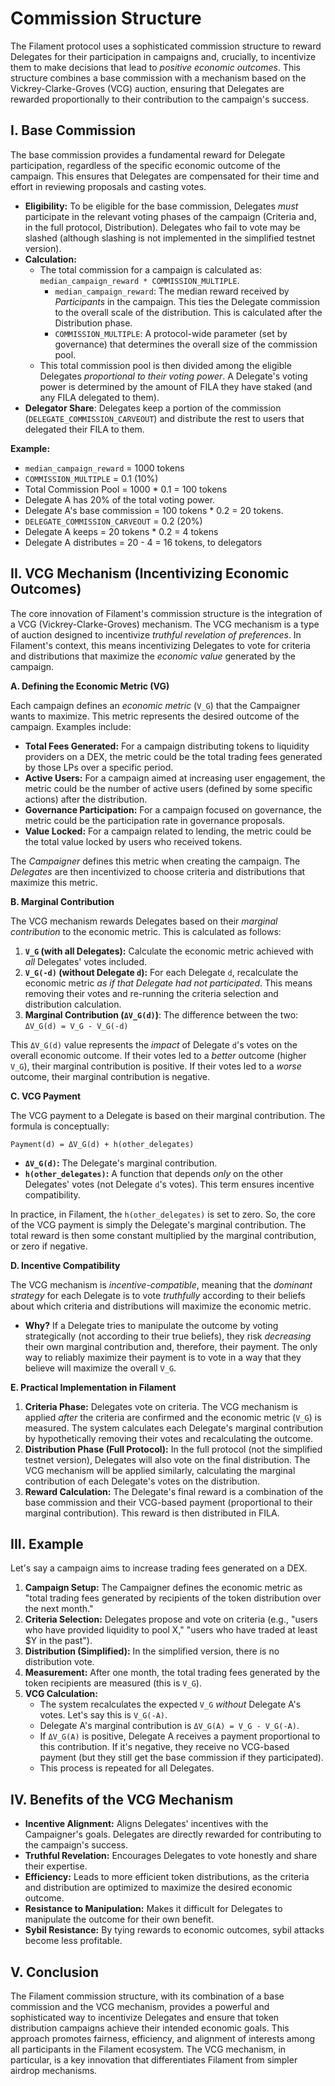 # Commission Structure

The Filament protocol uses a sophisticated commission structure to reward Delegates for their participation in campaigns and, crucially, to incentivize them to make decisions that lead to *positive economic outcomes*. This structure combines a base commission with a mechanism based on the Vickrey-Clarke-Groves (VCG) auction, ensuring that Delegates are rewarded proportionally to their contribution to the campaign's success.

## I. Base Commission

The base commission provides a fundamental reward for Delegate participation, regardless of the specific economic outcome of the campaign. This ensures that Delegates are compensated for their time and effort in reviewing proposals and casting votes.

*   **Eligibility:** To be eligible for the base commission, Delegates *must* participate in the relevant voting phases of the campaign (Criteria and, in the full protocol, Distribution).  Delegates who fail to vote may be slashed (although slashing is not implemented in the simplified testnet version).
*   **Calculation:**
    *   The total commission for a campaign is calculated as: `median_campaign_reward * COMMISSION_MULTIPLE`.
        *   `median_campaign_reward`:  The median reward received by *Participants* in the campaign. This ties the Delegate commission to the overall scale of the distribution. This is calculated after the Distribution phase.
        *   `COMMISSION_MULTIPLE`: A protocol-wide parameter (set by governance) that determines the overall size of the commission pool.
    *   This total commission pool is then divided among the eligible Delegates *proportional to their voting power*.  A Delegate's voting power is determined by the amount of FILA they have staked (and any FILA delegated to them).
* **Delegator Share**: Delegates keep a portion of the commission (`DELEGATE_COMMISSION_CARVEOUT`) and distribute the rest to users that delegated their FILA to them.

**Example:**

*   `median_campaign_reward` = 1000 tokens
*   `COMMISSION_MULTIPLE` = 0.1 (10%)
*   Total Commission Pool = 1000 * 0.1 = 100 tokens
*   Delegate A has 20% of the total voting power.
*   Delegate A's base commission = 100 tokens * 0.2 = 20 tokens.
*   `DELEGATE_COMMISSION_CARVEOUT` = 0.2 (20%)
* Delegate A keeps = 20 tokens * 0.2 = 4 tokens
* Delegate A distributes = 20 - 4 = 16 tokens, to delegators

## II. VCG Mechanism (Incentivizing Economic Outcomes)

The core innovation of Filament's commission structure is the integration of a VCG (Vickrey-Clarke-Groves) mechanism. The VCG mechanism is a type of auction designed to incentivize *truthful revelation of preferences*. In Filament's context, this means incentivizing Delegates to vote for criteria and distributions that maximize the *economic value* generated by the campaign.

**A. Defining the Economic Metric (VG)**

Each campaign defines an *economic metric* (`V_G`) that the Campaigner wants to maximize. This metric represents the desired outcome of the campaign.  Examples include:

*   **Total Fees Generated:** For a campaign distributing tokens to liquidity providers on a DEX, the metric could be the total trading fees generated by those LPs over a specific period.
*   **Active Users:** For a campaign aimed at increasing user engagement, the metric could be the number of active users (defined by some specific actions) after the distribution.
*   **Governance Participation:**  For a campaign focused on governance, the metric could be the participation rate in governance proposals.
* **Value Locked:** For a campaign related to lending, the metric could be the total value locked by users who received tokens.

The *Campaigner* defines this metric when creating the campaign. The *Delegates* are then incentivized to choose criteria and distributions that maximize this metric.

**B. Marginal Contribution**

The VCG mechanism rewards Delegates based on their *marginal contribution* to the economic metric.  This is calculated as follows:

1.  **`V_G` (with all Delegates):** Calculate the economic metric achieved with *all* Delegates' votes included.
2.  **`V_G(-d)` (without Delegate `d`):**  For each Delegate `d`, recalculate the economic metric *as if that Delegate had not participated*.  This means removing their votes and re-running the criteria selection and distribution calculation.
3.  **Marginal Contribution (`ΔV_G(d)`)**: The difference between the two:
    `ΔV_G(d) = V_G - V_G(-d)`

This `ΔV_G(d)` value represents the *impact* of Delegate `d`'s votes on the overall economic outcome. If their votes led to a *better* outcome (higher `V_G`), their marginal contribution is positive. If their votes led to a *worse* outcome, their marginal contribution is negative.

**C. VCG Payment**

The VCG payment to a Delegate is based on their marginal contribution.  The formula is conceptually:

```
Payment(d) = ΔV_G(d) + h(other_delegates)
```

*   **`ΔV_G(d)`:**  The Delegate's marginal contribution.
*   **`h(other_delegates)`:**  A function that depends *only* on the other Delegates' votes (not Delegate `d`'s votes). This term ensures incentive compatibility.

In practice, in Filament, the `h(other_delegates)` is set to zero. So, the core of the VCG payment is simply the Delegate's marginal contribution. The total reward is then some constant multiplied by the marginal contribution, or zero if negative.

**D. Incentive Compatibility**

The VCG mechanism is *incentive-compatible*, meaning that the *dominant strategy* for each Delegate is to vote *truthfully* according to their beliefs about which criteria and distributions will maximize the economic metric.

*   **Why?**  If a Delegate tries to manipulate the outcome by voting strategically (not according to their true beliefs), they risk *decreasing* their own marginal contribution and, therefore, their payment.  The only way to reliably maximize their payment is to vote in a way that they believe will maximize the overall `V_G`.

**E. Practical Implementation in Filament**

1.  **Criteria Phase:** Delegates vote on criteria. The VCG mechanism is applied *after* the criteria are confirmed and the economic metric (`V_G`) is measured. The system calculates each Delegate's marginal contribution by hypothetically removing their votes and recalculating the outcome.
2.  **Distribution Phase (Full Protocol):** In the full protocol (not the simplified testnet version), Delegates will also vote on the final distribution. The VCG mechanism will be applied similarly, calculating the marginal contribution of each Delegate's votes on the distribution.
3.  **Reward Calculation:** The Delegate's final reward is a combination of the base commission and their VCG-based payment (proportional to their marginal contribution). This reward is then distributed in FILA.

## III. Example

Let's say a campaign aims to increase trading fees generated on a DEX.

1.  **Campaign Setup:**  The Campaigner defines the economic metric as "total trading fees generated by recipients of the token distribution over the next month."
2.  **Criteria Selection:** Delegates propose and vote on criteria (e.g., "users who have provided liquidity to pool X," "users who have traded at least $Y in the past").
3.  **Distribution (Simplified):** In the simplified version, there is no distribution vote.
4.  **Measurement:** After one month, the total trading fees generated by the token recipients are measured (this is `V_G`).
5.  **VCG Calculation:**
    *   The system recalculates the expected `V_G` *without* Delegate A's votes. Let's say this is `V_G(-A)`.
    *   Delegate A's marginal contribution is `ΔV_G(A) = V_G - V_G(-A)`.
    *   If `ΔV_G(A)` is positive, Delegate A receives a payment proportional to this contribution. If it's negative, they receive no VCG-based payment (but they still get the base commission if they participated).
    *   This process is repeated for all Delegates.

## IV. Benefits of the VCG Mechanism

*   **Incentive Alignment:** Aligns Delegates' incentives with the Campaigner's goals. Delegates are directly rewarded for contributing to the campaign's success.
*   **Truthful Revelation:** Encourages Delegates to vote honestly and share their expertise.
*   **Efficiency:**  Leads to more efficient token distributions, as the criteria and distribution are optimized to maximize the desired economic outcome.
*   **Resistance to Manipulation:**  Makes it difficult for Delegates to manipulate the outcome for their own benefit.
* **Sybil Resistance:** By tying rewards to economic outcomes, sybil attacks become less profitable.

## V. Conclusion

The Filament commission structure, with its combination of a base commission and the VCG mechanism, provides a powerful and sophisticated way to incentivize Delegates and ensure that token distribution campaigns achieve their intended economic goals.  This approach promotes fairness, efficiency, and alignment of interests among all participants in the Filament ecosystem. The VCG mechanism, in particular, is a key innovation that differentiates Filament from simpler airdrop mechanisms.
